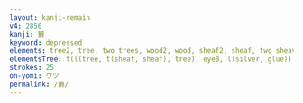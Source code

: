 ```yaml
---
layout: kanji-remain
v4: 2856
kanji: 欝
keyword: depressed
elements: tree2, tree, two trees, wood2, wood, sheaf2, sheaf, two sheaves, net, eye, silver, glue
elementsTree: t(l(tree, t(sheaf, sheaf), tree), eyeB, l(silver, glue))
strokes: 25
on-yomi: ウツ
permalink: /欝/
---
```






